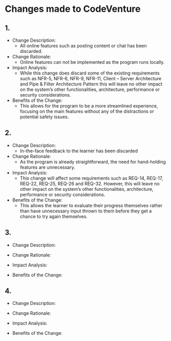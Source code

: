 # Changes made to CodeVenture

## 1.
- Change Description:
    - All online features such as posting content or chat has been discarded.
- Change Rationale:
    - Online features can not be implemented as the program runs locally.
- Impact Analysis:
    - While this change does discard some of the existing requirements such as NFR-5, NFR-6, NFR-9, NFR-11, Client – Server Architecture and Pipe & Filter Architecture Pattern this will leave no other impact on the system’s other functionalities, architecture, performance or security considerations.
- Benefits of the Change:
    - This allows for the program to be a more streamlined experience, focusing on the main features without any of the distractions or potential safety issues.

## 2.
- Change Description:
    - In-the-face feedback to the learner has been discarded
- Change Rationale:
    - As the program is already straightforward, the need for hand-holding features are unnecessary.
- Impact Analysis:
    - This change will affect some requirements such as REQ-14, REQ-17, REQ-22, REQ-25, REQ-26 and REQ-32. However, this will leave no other impact on the system’s other functionalities, architecture, performance or security considerations.
- Benefits of the Change:
    - This allows the learner to evaluate their progress themselves rather than have unnecessary input thrown to them before they get a chance to try again themselves.

## 3.
- Change Description:

- Change Rationale:

- Impact Analysis:

- Benefits of the Change:

## 4.
- Change Description:

- Change Rationale:

- Impact Analysis:

- Benefits of the Change:
